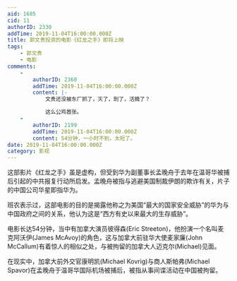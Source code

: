 ```yaml
---
aid: 1685
cid: 11
authorID: 2330
addTime: 2019-11-04T16:00:00.000Z
title: 郭文贵投资的电影《红龙之手》即将上映
tags:
    - 郭文贵
    - 电影
comments:
    -
        authorID: 2360
        addTime: 2019-11-04T16:00:00.000Z
        content: |-
            文贵还没被东厂抓了，灭了，剖了，活摘了？

            这么公鸡嚣张。
    -
        authorID: 2199
        addTime: 2019-11-04T16:00:00.000Z
        content: 54分钟，一小时不到，太短了。
date: 2019-11-04T16:00:00.000Z
category: 影视
---
```


这部影片《红龙之手》虽是虚构，但受到华为副董事长孟晚舟于去年在温哥华被捕后引起的中共报复行动所启发。孟晚舟被指与逃避美国制裁伊朗的欺诈有关，片子的中国公司华星即指华为。

班农表示过，这部电影的目的是揭露他称之为美国“最大的国家安全威胁”的华为与中国政府之间的关系，他认为这是“西方有史以来最大的生存威胁”。

电影长达54分钟，当中有加拿大演员彼得森(Eric Streeton)，他扮演一个名叫麦克阿沃伊(James McAvoy)的角色，这与加拿大前驻华大使麦家廉(John McCallum)有着惊人的相似之处，与被拘留的加拿大人迈克尔(Michael)见面。

在现实中，加拿大前外交官康明凯(Michael Kovrig)与商人斯帕弗(Michael Spavor)在孟晚舟于温哥华国际机场被捕后，被指从事间谍活动在中国被拘留。
